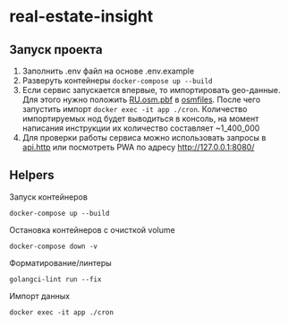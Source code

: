# real-estate-insight

## Запуск проекта

1. Заполнить .env файл на основе .env.example
2. Разверуть контейнеры `docker-compose up --build`
3. Если сервис запускается впервые, то импортировать geo-данные. 
Для этого нужно положить [RU.osm.pbf](https://download.geofabrik.de/russia.html) в [osmfiles](osmfiles). 
После чего запустить импорт `docker exec -it app ./cron`. Количество импортируемых нод будет выводиться в консоль, 
на момент написания инструкции их количество составляет ~1_400_000
4. Для проверки работы сервиса можно использовать запросы в [api.http](http%2Fapi.http) или посмотреть PWA по адресу http://127.0.0.1:8080/


## Helpers

Запуск контейнеров
```shell
docker-compose up --build
```

Остановка контейнеров с очисткой volume
```shell
docker-compose down -v
```

Форматирование/линтеры
```shell
golangci-lint run --fix
```

Импорт данных
```shell
docker exec -it app ./cron
```
